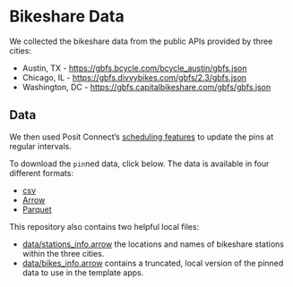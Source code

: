 # Bikeshare Data


We collected the bikeshare data from the public APIs provided by three
cities:

- Austin, TX - https://gbfs.bcycle.com/bcycle_austin/gbfs.json
- Chicago, IL - https://gbfs.divvybikes.com/gbfs/2.3/gbfs.json
- Washington, DC - https://gbfs.capitalbikeshare.com/gbfs/gbfs.json

## Data

We then used Posit Connect’s [scheduling
features](https://docs.posit.co/connect/user/scheduling/index.html) to
update the pins at regular intervals.

To download the `pin`ned data, click below. The data is available in
four different formats:

- [csv](https://colorado.posit.co/rsc/content/5c1c26ca-1e8d-4885-a890-fadc625d96dd/stations_csv.csv)
- [Arrow](https://colorado.posit.co/rsc/content/1e885c13-1d6e-470f-b7e4-af3fa5ba3119/stations_arrow.arrow)
- [Parquet](https://colorado.posit.co/rsc/content/11b76cda-4d2a-43d9-a3af-6be55620cb69/stations_parquet.parquet)

This repository also contains two helpful local files:

- [data/stations_info.arrow](stations_info.arrow) the locations and
  names of bikeshare stations within the three cities.
- [data/bikes_info.arrow](bikes_info.arrow) contains a truncated,
  local version of the pinned data to use in the template apps.
